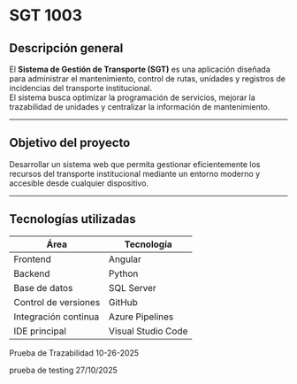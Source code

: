 # SGT 1003

## Descripción general
El **Sistema de Gestión de Transporte (SGT)** es una aplicación diseñada para administrar el mantenimiento, control de rutas, unidades y registros de incidencias del transporte institucional.  
El sistema busca optimizar la programación de servicios, mejorar la trazabilidad de unidades y centralizar la información de mantenimiento.

---

## Objetivo del proyecto
Desarrollar un sistema web que permita gestionar eficientemente los recursos del transporte institucional mediante un entorno moderno y accesible desde cualquier dispositivo.

---

## Tecnologías utilizadas
| Área | Tecnología |
|------|-------------|
| Frontend | Angular |
| Backend | Python |
| Base de datos | SQL Server |
| Control de versiones | GitHub |
| Integración continua | Azure Pipelines |
| IDE principal | Visual Studio Code |



Prueba de Trazabilidad 10-26-2025



prueba de testing 27/10/2025
